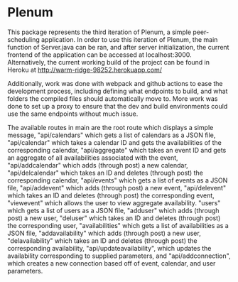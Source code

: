# Plenum

This package represents the third iteration of Plenum, a simple peer-scheduling application. In order to use this
iteration of Plenum, the main function of Server.java can be ran, and after server initialization, the current
frontend of the application can be accessed at localhost:3000. Alternatively, the current working build of the project can be found in Heroku at http://warm-ridge-98252.herokuapp.com/

Additionally, work was done with webpack and github actions to ease the development process, including defining what endpoints to build, and what folders the compiled files should automatically move to. More work was done to set up a proxy to ensure that the dev and build environments could use the same endpoints without much issue.

The available routes in main are the root route which displays a simple message,
"api/calendars" which gets a list of calendars as a JSON file,
"api/calendar" which takes a calendar ID and gets the availabilities of the corresponding calendar,
"api/aggregate" which takes an event ID and gets an aggregate of all availabilities associated with the event,
"api/addcalendar" which adds (through post) a new calendar,
"api/delcalendar" which takes an ID and deletes (through post) the corresponding calendar,
"api/events" which gets a list of events as a JSON file, 
"api/addevent" which adds (through post) a new event,
"api/delevent" which takes an ID and deletes (through post) the corresponding event,
"viewevent" which allows the user to view aggregate availability.
"users" which gets a list of users as a JSON file,
"adduser" which adds (through post) a new user,
"deluser" which takes an ID and deletes (through post) the corresponding user,
"availabilities" which gets a list of availabilities as a JSON file,
"addavailability" which adds (through post) a new user,
"delavailability" which takes an ID and deletes (through post) the corresponding availability,
"api/updateavailability", which updates the availability corresponding to supplied parameters, and
"api/addconnection", which creates a new connection based off of event, calendar, and user parameters.
